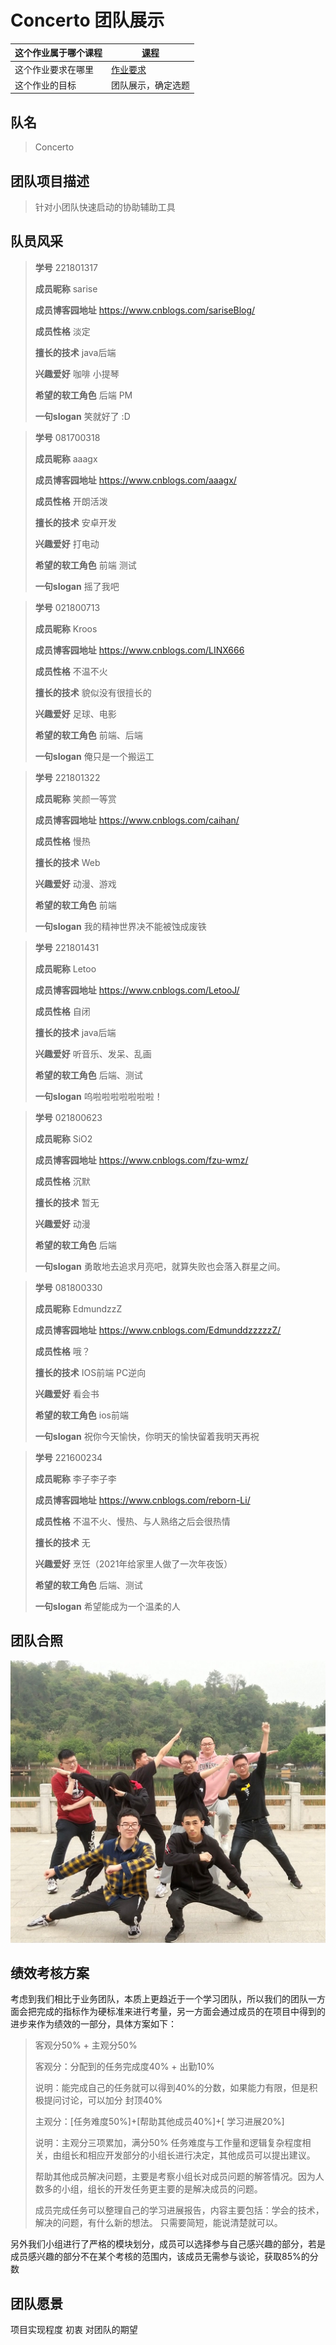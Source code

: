 # Concerto 团队展示
|这个作业属于哪个课程|[课程](https://edu.cnblogs.com/campus/fzu/2021SpringSoftwareEngineeringPractice)|
|---	|---	|
|这个作业要求在哪里|[作业要求]()|
|这个作业的目标|团队展示，确定选题|

## 队名
> Concerto
> 

## 团队项目描述
> 针对小团队快速启动的协助辅助工具
> 

## 队员风采
> **学号** 221801317
> 
> **成员昵称**  sarise
> 
> **成员博客园地址**  https://www.cnblogs.com/sariseBlog/
> 
> **成员性格**  淡定
> 
> **擅长的技术** java后端
> 
> **兴趣爱好**   咖啡 小提琴
> 
> **希望的软工角色** 后端 PM
> 
> **一句slogan**   笑就好了 :D

> **学号** 081700318
> 
> **成员昵称**  aaagx
> 
> **成员博客园地址**   https://www.cnblogs.com/aaagx/
> 
> **成员性格**  开朗活泼
> 
> **擅长的技术**  安卓开发 
> 
> **兴趣爱好**   打电动
> 
> **希望的软工角色** 前端 测试
> 
> **一句slogan**   摇了我吧

> **学号** 021800713
> 
> **成员昵称**  Kroos
> 
> **成员博客园地址**  https://www.cnblogs.com/LINX666
> 
> **成员性格**  不温不火
> 
> **擅长的技术** 貌似没有很擅长的
> 
> **兴趣爱好**   足球、电影
> 
> **希望的软工角色** 前端、后端
> 
> **一句slogan**   俺只是一个搬运工

> **学号** 221801322
> 
> **成员昵称**  笑颜一等赏
> 
> **成员博客园地址**  https://www.cnblogs.com/caihan/
> 
> **成员性格**  慢热
> 
> **擅长的技术** Web
> 
> **兴趣爱好**   动漫、游戏
> 
> **希望的软工角色** 前端
> 
> **一句slogan**   我的精神世界决不能被蚀成废铁

> **学号** 221801431
> 
> **成员昵称**  Letoo
> 
> **成员博客园地址**  https://www.cnblogs.com/LetooJ/
> 
> **成员性格**  自闭
> 
> **擅长的技术** java后端
> 
> **兴趣爱好**   听音乐、发呆、乱画
> 
> **希望的软工角色** 后端、测试
> 
> **一句slogan**   呜啦啦啦啦啦啦啦！
> 


> **学号** 021800623
> 
> **成员昵称**  SiO2
> 
> **成员博客园地址**  https://www.cnblogs.com/fzu-wmz/
> 
> **成员性格**  沉默
> 
> **擅长的技术** 暂无
> 
> **兴趣爱好**   动漫
> 
> **希望的软工角色** 后端
> 
> **一句slogan**   勇敢地去追求月亮吧，就算失败也会落入群星之间。
> 


> **学号** 081800330
> 
> **成员昵称**  EdmundzzZ
> 
> **成员博客园地址**  https://www.cnblogs.com/EdmunddzzzzzZ/
> 
> **成员性格**  哦？
> 
> **擅长的技术** IOS前端 PC逆向
> 
> **兴趣爱好**   看会书
> 
> **希望的软工角色** ios前端
> 
> **一句slogan**  祝你今天愉快，你明天的愉快留着我明天再祝
> 


> **学号** 221600234
> 
> **成员昵称**  李子李子李
> 
> **成员博客园地址**  https://www.cnblogs.com/reborn-Li/
> 
> **成员性格**  不温不火、慢热、与人熟络之后会很热情
> 
> **擅长的技术** 无
> 
> **兴趣爱好**   烹饪（2021年给家里人做了一次年夜饭）
> 
> **希望的软工角色** 后端、测试
> 
> **一句slogan**   希望能成为一个温柔的人
> 

## 团队合照
![团队合照](pic.jpg)

## 绩效考核方案
考虑到我们相比于业务团队，本质上更趋近于一个学习团队，所以我们的团队一方面会把完成的指标作为硬标准来进行考量，另一方面会通过成员的在项目中得到的进步来作为绩效的一部分，具体方案如下：
> 客观分50% + 主观分50%
> 
> 客观分：分配到的任务完成度40% + 出勤10% 
> 
> 说明：能完成自己的任务就可以得到40%的分数，如果能力有限，但是积极提问讨论，可以加分 封顶40%
> 
> 主观分：[任务难度50%]+[帮助其他成员40%]+[ 学习进展20%]
> 
> 说明：主观分三项累加，满分50%
> 任务难度与工作量和逻辑复杂程度相关，由组长和相应开发部分的小组长进行决定，其他成员可以提出建议。
> 
> 帮助其他成员解决问题，主要是考察小组长对成员问题的解答情况。因为人数多的小组，组长的开发任务更主要的是解决成员的问题。
> 
> 成员完成任务可以整理自己的学习进展报告，内容主要包括：学会的技术，解决的问题，有什么新的想法。 只需要简短，能说清楚就可以。
> 

另外我们小组进行了严格的模块划分，成员可以选择参与自己感兴趣的部分，若是成员感兴趣的部分不在某个考核的范围内，该成员无需参与谈论，获取85%的分数


## 团队愿景
项目实现程度 初衷 对团队的期望










